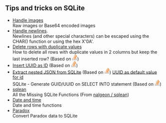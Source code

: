 
## Tips and tricks on SQLite
 
  
- [Handle images](handle_images/)  
Raw images or Base64 encoded images
- [Handle newlines](handle_newlines/).  
 Newlines (and other special characters) can be escaped using the CHAR() function or using the hex X'0A'.
- [Delete rows with duplicate values](delete_rows_with_duplicate_values)  
How to delete all rows with duplicate values in 2 columns but keep the last inserted row?
     (Based on [<img src="../logo-stackoverflow.icon.png" title="Link to Stackoverflow" width=16px height=auto>](https://stackoverflow.com/a/74994082/7485823))
- [Insert UUID as ID](Insert_UUID_as_ID)
     (Based on [<img src="../logo-stackoverflow.icon.png" title="Link to Stackoverflow" width=16px height=auto>](https://stackoverflow.com/a/22725697/7485823))
- [Extract nested JSON from SQLite](SQLite2JSON_hash/)
     (Based on [<img src="../logo-stackoverflow.icon.png" title="Link to Stackoverflow" width=16px height=auto>](https://stackoverflow.com/a/61004015/7485823))
[UUID as default value for id](DefaultUUID/)  
SQLite - Generate GUID/UUID on SELECT INTO statement
     (Based on [<img src="../logo-stackoverflow.icon.png" title="Link to Stackoverflow" width=16px height=auto>](https://stackoverflow.com/a/66625212))
- [sqlean](sqlean/)  
All the Missing SQLite Functions (From [nalgeon / sqlean](https://github.com/nalgeon/sqlean))
- [Date and time](date-time/)  
Date and time functions
- [Paradox](paradox/)  
Convert Paradox data to SQLite


